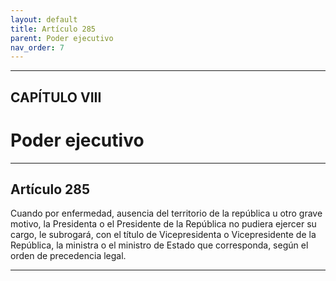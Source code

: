 ```yaml
---
layout: default
title: Artículo 285
parent: Poder ejecutivo
nav_order: 7
---
```


---

## CAPÍTULO VIII
# Poder ejecutivo

---

## Artículo 285

Cuando por enfermedad, ausencia del territorio de la república u otro grave motivo, la Presidenta o el Presidente de la República no pudiera ejercer su cargo, le subrogará, con el título de Vicepresidenta o Vicepresidente de la República, la ministra o el ministro de Estado que corresponda, según el orden de precedencia legal.

---